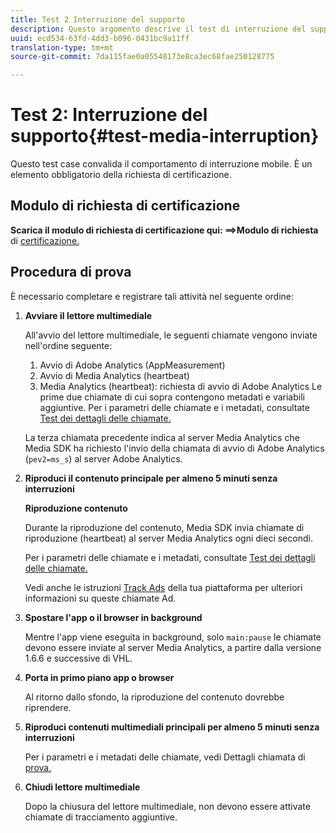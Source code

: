 ```yaml
---
title: Test 2 Interruzione del supporto
description: Questo argomento descrive il test di interruzione del supporto utilizzato per la convalida.
uuid: ecd534-63fd-4dd3-b096-0431bc9a11ff
translation-type: tm+mt
source-git-commit: 7da115fae0a05548173e8ca3ec68fae250128775

---
```



# Test 2: Interruzione del supporto{#test-media-interruption}

Questo test case convalida il comportamento di interruzione mobile. È un elemento obbligatorio della richiesta di certificazione.

## Modulo di richiesta di certificazione

**Scarica il modulo di richiesta di certificazione qui: ==&gt;Modulo di richiesta** di [certificazione.](cert_req_form.docx)

## Procedura di prova

È necessario completare e registrare tali attività nel seguente ordine:

1. **Avviare il lettore multimediale**

   All'avvio del lettore multimediale, le seguenti chiamate vengono inviate nell'ordine seguente:

   1. Avvio di Adobe Analytics (AppMeasurement)
   1. Avvio di Media Analytics (heartbeat)
   1. Media Analytics (heartbeat): richiesta di avvio di Adobe Analytics
   Le prime due chiamate di cui sopra contengono metadati e variabili aggiuntive. Per i parametri delle chiamate e i metadati, consultate [Test dei dettagli delle chiamate.](/help/sdk-implement/validation/test-call-details.md#start-the-media-player)

   La terza chiamata precedente indica al server Media Analytics che Media SDK ha richiesto l'invio della chiamata di avvio di Adobe Analytics (`pev2=ms_s`) al server Adobe Analytics.

1. **Riproduci il contenuto principale per almeno 5 minuti senza interruzioni**

   **Riproduzione contenuto**

   Durante la riproduzione del contenuto, Media SDK invia chiamate di riproduzione (heartbeat) al server Media Analytics ogni dieci secondi.

   Per i parametri delle chiamate e i metadati, consultate [Test dei dettagli delle chiamate.](/help/sdk-implement/validation/test-call-details.md#play-main-content)

   Vedi anche le istruzioni [Track Ads](/help/sdk-implement/track-ads/track-ads-overview.md) della tua piattaforma per ulteriori informazioni su queste chiamate Ad.

1. **Spostare l'app o il browser in background**

   Mentre l'app viene eseguita in background, solo `main:pause` le chiamate devono essere inviate al server Media Analytics, a partire dalla versione 1.6.6 e successive di VHL.

1. **Porta in primo piano app o browser**

   Al ritorno dallo sfondo, la riproduzione del contenuto dovrebbe riprendere.

1. **Riproduci contenuti multimediali principali per almeno 5 minuti senza interruzioni**

   Per i parametri e i metadati delle chiamate, vedi Dettagli chiamata di [prova.](/help/sdk-implement/validation/test-call-details.md#play-main-content)

1. **Chiudi lettore multimediale**

   Dopo la chiusura del lettore multimediale, non devono essere attivate chiamate di tracciamento aggiuntive.

